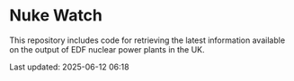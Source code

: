 # Nuke Watch

This repository includes code for retrieving the latest information available on the output of EDF nuclear power plants in the UK.

Last updated: 2025-06-12 06:18